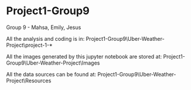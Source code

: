 # Project1-Group9
Group 9 - Mahsa, Emily, Jesus

All the analysis and coding is in:
Project1-Group9\Uber-Weather-Project\project-1-*

All the images generated by this jupyter notebook are stored at: 
Project1-Group9\Uber-Weather-Project\Images

All the data sources can be found at:
Project1-Group9\Uber-Weather-Project\Resources
